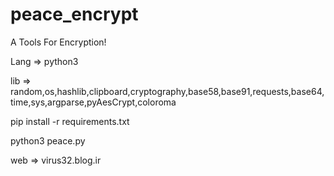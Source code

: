 # peace_encrypt
A Tools For Encryption!



Lang => python3



lib => random,os,hashlib,clipboard,cryptography,base58,base91,requests,base64,time,sys,argparse,pyAesCrypt,coloroma




pip install -r requirements.txt




python3 peace.py



web => virus32.blog.ir
